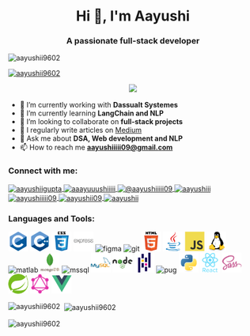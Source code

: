 <h1 align="center">Hi 👋, I'm Aayushi</h1>
<h3 align="center">A passionate full-stack developer</h3>

<p align="left">
  <img src="https://komarev.com/ghpvc/?username=aayushii9602&label=Profile%20views&color=blue&style=flat-square" alt="aayushii9602" />
</p>

<p align="left">
  <a href="https://github.com/ryo-ma/github-profile-trophy">
    <img src="https://github-profile-trophy.vercel.app/?username=aayushii9602&theme=darkhub" alt="aayushii9602" />
  </a>
</p>

<p align="center">
  <a href="https://github.com/aayushii9602">
    <img src="https://readme-typing-svg.herokuapp.com/?lines=Backend+Developer;Passionate+Programmer;Cp+Enthu;Chess+Fanatic&center=true&width=500&height=50&color=blue&vCenter=true&size=20"></a>
</p>

- 🔭 I’m currently working with **Dassualt Systemes**
- 🌱 I’m currently learning **LangChain and NLP**
- 👯 I’m looking to collaborate on **full-stack projects**
- 📝 I regularly write articles on [Medium](https://medium.com/@aayushiiiii09)
- 💬 Ask me about **DSA, Web development and NLP**
- 📫 How to reach me **aayushiiiii09@gmail.com**

<h3 align="left">Connect with me:</h3>
<p align="left">
  <a href="https://linkedin.com/in/aayushiigupta" target="blank">
    <img align="center" src="https://raw.githubusercontent.com/rahuldkjain/github-profile-readme-generator/master/src/images/icons/Social/linked-in-alt.svg" alt="aayushiigupta" height="30" width="40" />
  </a>
  <a href="https://instagram.com/aaayuuushiiiii" target="blank">
    <img align="center" src="https://raw.githubusercontent.com/rahuldkjain/github-profile-readme-generator/master/src/images/icons/Social/instagram.svg" alt="aaayuuushiiiii" height="30" width="40" />
  </a>
  <a href="https://medium.com/@aayushiiiii09" target="blank">
    <img align="center" src="https://raw.githubusercontent.com/rahuldkjain/github-profile-readme-generator/master/src/images/icons/Social/medium.svg" alt="@aayushiiiii09" height="30" width="40" />
  </a>
  <a href="https://www.codechef.com/users/aayushiii" target="blank">
    <img align="center" src="https://cdn.jsdelivr.net/npm/simple-icons@3.1.0/icons/codechef.svg" alt="aayushiii" height="30" width="40" />
  </a>
  <a href="https://codeforces.com/profile/aayushiiiii09" target="blank">
    <img align="center" src="https://raw.githubusercontent.com/rahuldkjain/github-profile-readme-generator/master/src/images/icons/Social/codeforces.svg" alt="aayushiiiii09" height="30" width="40" />
  </a>
  <a href="https://www.leetcode.com/aayushii09" target="blank">
    <img align="center" src="https://raw.githubusercontent.com/rahuldkjain/github-profile-readme-generator/master/src/images/icons/Social/leet-code.svg" alt="aayushii09" height="30" width="40" />
  </a>
  <a href="https://auth.geeksforgeeks.org/user/aayushii" target="blank">
    <img align="center" src="https://raw.githubusercontent.com/rahuldkjain/github-profile-readme-generator/master/src/images/icons/Social/geeks-for-geeks.svg" alt="aayushii" height="30" width="40" />
  </a>
</p>

<h3 align="left">Languages and Tools:</h3>
<p align="left">
<!--   <a href="https://www.cprogramming.com/" target="_blank" rel="noreferrer"> -->
    <img src="https://raw.githubusercontent.com/devicons/devicon/master/icons/c/c-original.svg" alt="c" width="40" height="40"/>
    <img src="https://raw.githubusercontent.com/devicons/devicon/master/icons/cplusplus/cplusplus-original.svg" alt="cplusplus" width="40" height="40"/>
    <img src="https://raw.githubusercontent.com/devicons/devicon/master/icons/css3/css3-original-wordmark.svg" alt="css3" width="40" height="40"/>
    <img src="https://raw.githubusercontent.com/devicons/devicon/master/icons/express/express-original-wordmark.svg" alt="express" width="40" height="40"/>
    <img src="https://www.vectorlogo.zone/logos/figma/figma-icon.svg" alt="figma" width="40" height="40"/>
    <img src="https://www.vectorlogo.zone/logos/git-scm/git-scm-icon.svg" alt="git" width="40" height="40"/>
    <img src="https://raw.githubusercontent.com/devicons/devicon/master/icons/html5/html5-original-wordmark.svg" alt="html5" width="40" height="40"/>
    <img src="https://raw.githubusercontent.com/devicons/devicon/master/icons/java/java-original.svg" alt="java" width="40" height="40"/>
    <img src="https://raw.githubusercontent.com/devicons/devicon/master/icons/javascript/javascript-original.svg" alt="javascript" width="40" height="40"/>
    <img src="https://raw.githubusercontent.com/devicons/devicon/master/icons/linux/linux-original.svg" alt="linux" width="40" height="40"/>
    <img src="https://upload.wikimedia.org/wikipedia/commons/2/21/Matlab_Logo.png" alt="matlab" width="40" height="40"/>
    <img src="https://raw.githubusercontent.com/devicons/devicon/master/icons/mongodb/mongodb-original-wordmark.svg" alt="mongodb" width="40" height="40"/>
    <img src="https://www.svgrepo.com/show/303229/microsoft-sql-server-logo.svg" alt="mssql" width="40" height="40"/>
    <img src="https://raw.githubusercontent.com/devicons/devicon/master/icons/mysql/mysql-original-wordmark.svg" alt="mysql" width="40" height="40"/>
    <img src="https://raw.githubusercontent.com/devicons/devicon/master/icons/nodejs/nodejs-original-wordmark.svg" alt="nodejs" width="40" height="40"/>
    <img src="https://raw.githubusercontent.com/devicons/devicon/2ae2a900d2f041da66e950e4d48052658d850630/icons/pandas/pandas-original.svg" alt="pandas" width="40" height="40"/>
    <img src="https://cdn.worldvectorlogo.com/logos/pug.svg" alt="pug" width="40" height="40"/>
    <img src="https://raw.githubusercontent.com/devicons/devicon/master/icons/python/python-original.svg" alt="python" width="40" height="40"/>
    <img src="https://raw.githubusercontent.com/devicons/devicon/master/icons/react/react-original-wordmark.svg" alt="react" width="40" height="40"/>
    <img src="https://raw.githubusercontent.com/devicons/devicon/master/icons/sass/sass-original.svg" alt="sass" width="40" height="40"/>
    <img src="https://raw.githubusercontent.com/devicons/devicon/master/icons/spring/spring-original.svg" alt="spring" width="40" height="40"/>
    <img src="https://raw.githubusercontent.com/devicons/devicon/master/icons/graphql/graphql-plain.svg" alt="graphql" width="40" height="40"/>
    <img src="https://raw.githubusercontent.com/devicons/devicon/master/icons/vuejs/vuejs-original.svg" alt="vuejs" width="40" height="40"/>

</p>

<p>
  <img align="left" src="https://github-readme-stats.vercel.app/api/top-langs?username=aayushii9602&show_icons=true&locale=en&layout=compact&theme=chartreuse-dark" alt="aayushii9602" />
</p>

<p>&nbsp;
  <img align="center" src="https://github-readme-stats.vercel.app/api?username=aayushii9602&show_icons=true&locale=en&theme=chartreuse-dark" alt="aayushii9602" />
</p>

<p>
  <img align="center" src="https://github-readme-streak-stats.herokuapp.com/?user=aayushii9602&theme=chartreuse-dark" alt="aayushii9602" />
</p>
